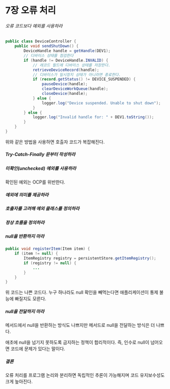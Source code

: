 # 7장 오류 처리

###### 오류 코드보다 예외를 사용하라

```java
public class DeviceController {
    public void sendShutDown() {
        DeviceHandle handle = getHandle(DEV1);
        // 디바이스 상태를 점검한다
        if (handle != DeviceHandle.INVALID) {
            // 레코드 필드에 디바이스 상태를 저장한다.
            retrieveDeviceRecord(handle);
            // 디바이스가 일시정지 상태가 아니라면 종료한다.
            if (record.getStatus() != DEVICE_SUSPENDED) {
                pauseDevice(handle);
                clearDeviceWorkQueue(handle);
                closeDevice(handle);
            } else {
                logger.log("Device suspended. Unable to shut down");
            }
        } else {
            logger.log("Invalid handle for: " + DEV1.toString());
        }
    }
}
```

위와 같은 방법을 사용하면 호출자 코드가 복잡해진다.



##### Try-Catch-Finally 문부터 작성하라



##### 미확인(unchecked) 예외를 사용하라

확인된 예외는 OCP를 위반한다.



##### 예외에 의미를 제공하라



##### 호출자를 고려해 예외 클래스를 정의하라



##### 정상 흐름을 정의하라



##### null을 반환하지 마라

```java
public void registerItem(Item item) {
    if (item != null) {
        ItemRegistry registry = persistentStore.getItemRegistry();
        if (registry != null) {
            ...
        }
    }
}
```

위 코드는 나쁜 코드다. 누구 하나라도 null 확인을 빼먹는다면 애플리케이션이 통제 불능에 빠질지도 모른다.



##### null을 전달하지 마라

메서드에서 null을 반환하는 방식도 나쁘지만 메서드로 null을 전달하는 방식은 더 나쁘다.

애초에 null을 넘기지 못하도록 금지하는 정책이 합리적이다. 즉, 인수로 null이 넘어오면 코드에 문제가 있다는 말이다.



##### 결론

오류 처리를 프로그램 논리와 분리하면 독립적인 추론이 가능해지며 코드 유지보수성도 크게 높아진다.





















